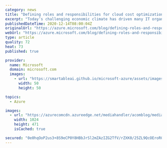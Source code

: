 ```yaml
---
category: news
title: "Defining roles and responsibilities for cloud cost optimization"
excerpt: "Today’s challenging economic climate has driven many IT organizations to launch cost optimization initiatives. If you’re participating in one such initiative, you’ve discovered that cloud cost management is a journey, with many factors to consider and steps to take to improve cloud spending behaviors."
publishedDateTime: 2020-12-14T08:00:04Z
originalUrl: "https://azure.microsoft.com/blog/defining-roles-and-responsibilities-for-cloud-cost-optimization/"
webUrl: "https://azure.microsoft.com/blog/defining-roles-and-responsibilities-for-cloud-cost-optimization/"
type: article
quality: 72
heat: 73
published: true

provider:
  name: Microsoft
  domain: microsoft.com
  images:
    - url: "https://smartableai.github.io/microsoft-azure/assets/images/organizations/microsoft.com-50x50.jpg"
      width: 50
      height: 50

topics:
  - Azure

images:
  - url: "https://azurecomcdn.azureedge.net/mediahandler/acomblog/media/Default/blog/fae01e65-6e4e-48a0-a4b5-91c13d2e712b.png"
    width: 1024
    height: 471
    isCached: true

secured: "0e0hqOoP2us3+8S9eCP0Y8HBbJrSl2mZAzIZG2TfV/rZXK0/25ZL9QcOEroRGANanSj5vQBQWWPN1yx8Q6kQZjaX8SATcwisg7rHF3mX+kjPTPNqD2nHqtnIixo8qahEBX++P/rRpHi546AUQSiME6awsWb0AIcqMH+56xq/mQW8Lr1o8lDdsRo17Qui2miB/0JDA5bQ9wAmpd2CzbzKHGayZkjRu31vWXFDY4shsIuacEU/xltPI3DXn7y3ob9jzxl9hnXSvwcq6c1MITSbapGzUFhw8ArvHwxne6C4sXde24+2b2qX7m8M0NZdgQ0RhYAVqSUCnBBSgZqbsW0FnjwcrZbOgcrOT0fd18MEtj0=;+pUOPnX/F2yRQ9YS1l+8IA=="
---
```


